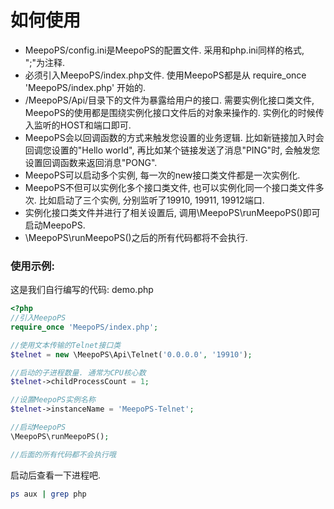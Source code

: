 # 如何使用

- MeepoPS/config.ini是MeepoPS的配置文件. 采用和php.ini同样的格式, ";"为注释.
- 必须引入MeepoPS/index.php文件. 使用MeepoPS都是从 require_once 'MeepoPS/index.php' 开始的.
- /MeepoPS/Api/目录下的文件为暴露给用户的接口. 需要实例化接口类文件, MeepoPS的使用都是围绕实例化接口文件后的对象来操作的. 实例化的时候传入监听的HOST和端口即可.
- MeepoPS会以回调函数的方式来触发您设置的业务逻辑. 比如新链接加入时会回调您设置的"Hello world", 再比如某个链接发送了消息"PING"时, 会触发您设置回调函数来返回消息"PONG".
- MeepoPS可以启动多个实例, 每一次的new接口类文件都是一次实例化.
- MeepoPS不但可以实例化多个接口类文件, 也可以实例化同一个接口类文件多次. 比如启动了三个实例, 分别监听了19910, 19911, 19912端口.
- 实例化接口类文件并进行了相关设置后, 调用\MeepoPS\runMeepoPS()即可启动MeepoPS.
- \MeepoPS\runMeepoPS()之后的所有代码都将不会执行.

### 使用示例:
这是我们自行编写的代码: demo.php
```php
<?php
//引入MeepoPS
require_once 'MeepoPS/index.php';

//使用文本传输的Telnet接口类
$telnet = new \MeepoPS\Api\Telnet('0.0.0.0', '19910');

//启动的子进程数量. 通常为CPU核心数
$telnet->childProcessCount = 1;

//设置MeepoPS实例名称
$telnet->instanceName = 'MeepoPS-Telnet';

//启动MeepoPS
\MeepoPS\runMeepoPS();

//后面的所有代码都不会执行哦
```

启动后查看一下进程吧.
```bash
ps aux | grep php
```